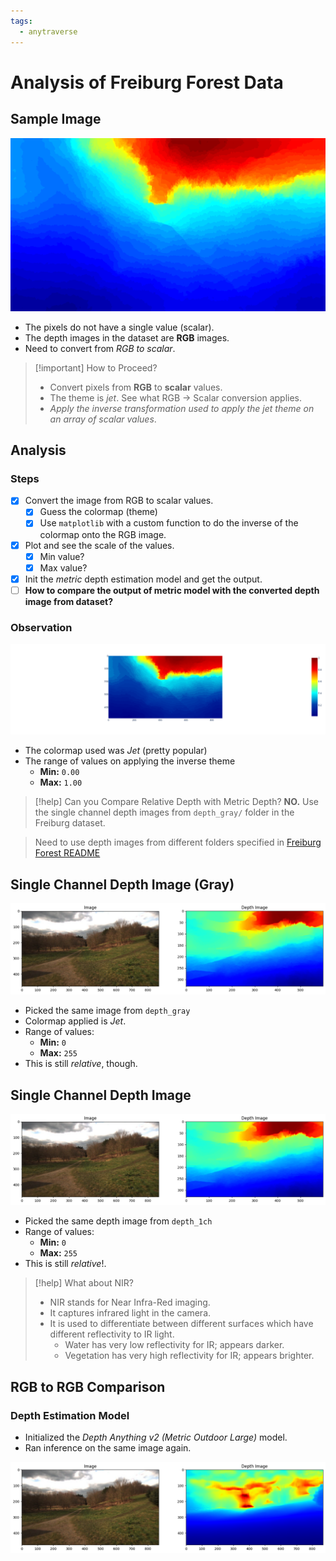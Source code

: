 ```yaml
---
tags:
  - anytraverse
---
```

# Analysis of Freiburg Forest Data

## Sample Image

![sample freiburg](../assets/depth-anything-sample-image.png)

- The pixels do not have a single value (scalar).
- The depth images in the dataset are **RGB** images.
- Need to convert from *RGB to scalar*.

> [!important] How to Proceed?
> - Convert pixels from **RGB** to **scalar** values.
> - The theme is *jet*. See what RGB -> Scalar conversion applies.
> - *Apply the inverse transformation used to apply the jet theme on an array of scalar values*.

## Analysis

### Steps

- [x] Convert the image from RGB to scalar values.
	- [x] Guess the colormap (theme)
	- [x] Use `matplotlib` with a custom function to do the inverse of the colormap onto the RGB image.
- [x] Plot and see the scale of the values.
	- [x] Min value?
	- [x] Max value?
- [x] Init the *metric* depth estimation model and get the output.
- [ ] **How to compare the output of metric model with the converted depth image from dataset?**

### Observation

![jet to scalar](../assets/jet-to-scalar-depth-freiburg.png)

- The colormap used was *Jet* (pretty popular)
- The range of values on applying the inverse theme
	- **Min:** `0.00`
	- **Max:** `1.00`

> [!help] Can you Compare Relative Depth with Metric Depth?
> **NO.**
> Use the single channel depth images from `depth_gray/` folder in the Freiburg dataset.

> Need to use depth images from different folders specified in [Freiburg Forest README](../areas/Freiburg%20Forest%20README.md)

## Single Channel Depth Image (Gray)

![Single channel depth](../assets/image-vs-depth_freiburg.png)

- Picked the same image from `depth_gray`
- Colormap applied is *Jet*.
- Range of values:
	- **Min:** `0`
	- **Max:** `255`
- This is still *relative*, though.

## Single Channel Depth Image

![rgb-vs-depth-gray_freiburg](../assets/Pasted%20image%2020241203152607.png)

- Picked the same depth image from `depth_1ch`
- Range of values:
	- **Min:** `0`
	- **Max:** `255`
- This is still *relative*!.

> [!help] What about NIR?
> - NIR stands for Near Infra-Red imaging.
> - It captures infrared light in the camera.
> - It is used to differentiate between different surfaces which have different reflectivity to IR light.
> 	- Water has very low reflectivity for IR; appears darker.
> 	- Vegetation has very high reflectivity for IR; appears brighter.

## RGB to RGB Comparison

### Depth Estimation Model

- Initialized the *Depth Anything v2 (Metric Outdoor Large)* model.
- Ran inference on the same image again.

![Results](../assets/image-vs-depth-anything-output.png)